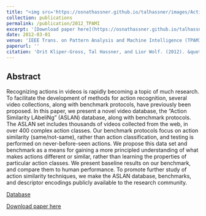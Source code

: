 ```yaml
---
title: "<img src='https://osnathassner.github.io/talhassner/images/Action Similarity Labeling Challenge - Icon.jpg' width='80'> The Action Similarity Labeling Challenge"
collection: publications
permalink: /publication/2012_TPAMI
excerpt: '[Download paper here](https://osnathassner.github.io/talhassner/files/ActionSimilarityLabelingChallenge_TPAMI_2012.pdf)'
date: 2012-03-01
venue: 'IEEE Trans. on Pattern Analysis and Machine Intelligence (TPAMI), 34(3)'
paperurl: ''
citation: 'Orit Kliper-Gross, Tal Hassner, and Lior Wolf. (2012). &quot;The Action Similarity Labeling Challenge.&quot; <i>IEEE Trans. on Pattern Analysis and Machine Intelligence (TPAMI), 34(3)</i>.'
---
```


Abstract
------
Recognizing actions in videos is rapidly becoming a topic of much research. To facilitate the development of methods for action recognition, several video collections, along with benchmark protocols, have previously been proposed. In this paper, we present a novel video database, the “Action Similarity LAbeliNg” (ASLAN) database, along with benchmark protocols. The ASLAN set includes thousands of videos collected from the web, in over 400 complex action classes. Our benchmark protocols focus on action similarity (same/not-same), rather than action classification, and testing is performed on never-before-seen actions. We propose this data set and benchmark as a means for gaining a more principled understanding of what makes actions different or similar, rather than learning the properties of particular action classes. We present baseline results on our benchmark, and compare them to human performance. To promote further study of action similarity techniques, we make the ASLAN database, benchmarks, and descriptor encodings publicly available to the research community.


[Database](https://www.openu.ac.il/home/hassner/data/ASLAN/ASLAN.html)

[Download paper here](https://osnathassner.github.io/talhassner/files/ActionSimilarityLabelingChallenge_TPAMI_2012.pdf)
